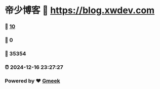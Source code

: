 # 帝少博客 :link: https://blog.xwdev.com 
### :page_facing_up: [10](https://blog.xwdev.com/tag.html) 
### :speech_balloon: 0 
### :hibiscus: 35354 
### :alarm_clock: 2024-12-16 23:27:27 
### Powered by :heart: [Gmeek](https://github.com/Meekdai/Gmeek)
